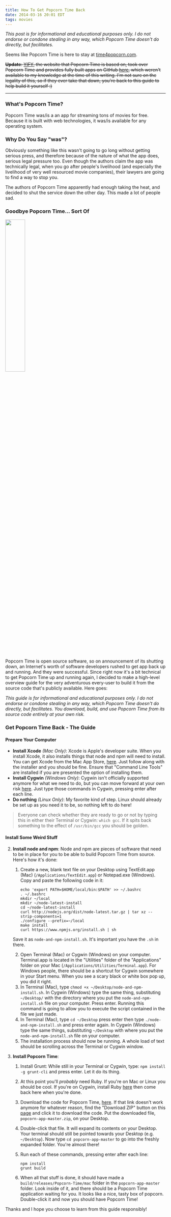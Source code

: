 ```yaml
---
title: How To Get Popcorn Time Back
date: 2014-03-16 20:01 EDT
tags: movies
---
```


*This post is for informational and educational purposes only. I do not endorse or condone stealing in any way, which Popcorn Time doesn't do directly, but facilitates.*

Seems like Popcorn Time is here to stay at [time4popcorn.com](http://www.time4popcorn.eu/).

<s>**Update**: [YIFY](http://yify-torrents.com.come.in/), the website that Popcorn Time is based on, took over Popcorn Time and provides fully built apps on GitHub [here](https://github.com/Yify/popcorn-app/releases/tag/v0.2.7-beta), which weren't available to my knowledge at the time of this writing. I'm not sure on the legality of this, so if they ever take that down, you're back to this guide to help build it yourself :)</s>

---

### What's Popcorn Time? ###

Popcorn Time was/is a an app for streaming tons of movies for free. Because it is built with web technologies, it was/is available for any operating system.

### Why Do You Say "was"? ###

Obviously something like this wasn't going to go long without getting serious press, and therefore because of the nature of what the app does, serious legal pressure too. Even though the authors claim the app was technically legal, when you go after people's livelihood (and especially the livelihood of very well resourced movie companies), their lawyers are going to find a way to stop you.

The authors of Popcorn Time apparently had enough taking the heat, and decided to shut the service down the other day. This made a lot of people sad.

### Goodbye Popcorn Time... Sort Of ###

<img src='bye_popcorn_time.png' width='35%' class='pull-right img-left' />

Popcorn Time is open source software, so on announcement of its shutting down, an Internet's worth of software developers rushed to get app back up and running. And they were successful. Since right now it's a bit technical to get Popcorn Time up and running again, I decided to make a high-level overview guide for the very adventurous every-user to build it from the source code that's publicly available. Here goes:

*This guide is for informational and educational purposes only. I do not endorse or condone stealing in any way, which Popcorn Time doesn't do directly, but facilitates. You download, build, and use Popcorn Time from its source code entirely at your own risk.*

### Get Popcorn Time Back - The Guide ###

#### Prepare Your Computer ####

- **Install Xcode** *(Mac Only)*: Xcode is Apple's developer suite. When you install Xcode, it also installs things that node and npm will need to install. You can get Xcode from the Mac App Store, [here](https://itunes.apple.com/us/app/xcode/id497799835?mt=12). Just follow along with the installer and you should be fine. Ensure that "Command Line Tools" are installed if you are presented the option of installing them.
- **Install Cygwin** *(Windows Only)*: Cygwin isn't officially supported anymore for what we need to do, but you can move forward at your own risk [here](https://github.com/joyent/node/wiki/Building-node.js-on-Cygwin-%28Windows%29). Just type those commands in Cygwin, pressing enter after each line.
- **Do nothing** *(Linux Only)*: My favorite kind of step. Linux should already be set up as you need it to be, so nothing left to do here!

> Everyone can check whether they are ready to go or not by typing this in either their Terminal or Cygwin: `which gcc`. If it spits back something to the effect of `/usr/bin/gcc` you should be golden.

#### Install Some Weird Stuff ####

2. **Install node and npm**: Node and npm are pieces of software that need to be in place for you to be able to build Popcorn Time from source. Here's how it's done:
    1. Create a new, blank text file on your Desktop using TextEdit.app (Mac) (`/Applications/TextEdit.app`) or Notepad.exe (Windows). Copy and paste the following code in it:
    
        ```
        echo 'export PATH=$HOME/local/bin:$PATH' >> ~/.bashrc
        . ~/.bashrc
        mkdir ~/local
        mkdir ~/node-latest-install
        cd ~/node-latest-install
        curl http://nodejs.org/dist/node-latest.tar.gz | tar xz --strip-components=1
        ./configure --prefix=~/local
        make install
        curl https://www.npmjs.org/install.sh | sh
        ```
    Save it as `node-and-npm-install.sh`. It's important you have the `.sh` in there.

    2. Open Terminal (Mac) or Cygwin (Windows) on your computer. Terminal.app is located in the "Utilities" folder of the "Applications" folder on your Mac (`/Applications/Utilities/Terminal.app`). For Windows people, there should be a shortcut for Cygwin somewhere in your Start menu. When you see a scary black or white box pop up, you did it right.
    3. In Terminal (Mac), type `chmod +x ~/Desktop/node-and-npm-install.sh`. In Cygwin (Windows) type the same thing, substituting `~/Desktop/` with the directory where you put the `node-and-npm-install.sh` file on your computer. Press enter. Running this command is going to allow you to execute the script contained in the file we just made.
    4. In Terminal (Mac), type `cd ~/Desktop` press enter then type `./node-and-npm-install.sh` and press enter again. In Cygwin (Windows) type the same things, substituting `~/Desktop` with where you put the `node-and-npm-install.sh` file on your computer.
    5. The installation process should now be running. A whole load of text should be scrolling across the Terminal or Cygwin window.

2. **Install Popcorn Time**:
    1. Install Grunt: While still in your Terminal or Cygwin, type: `npm install -g grunt-cli` and press enter. Let it do its thing.
    2. At this point you'll *probably* need Ruby. If you're on Mac or Linux you should be cool. If you're on Cygwin, install Ruby [here](http://rubyinstaller.org/) then come back here when you're done.
    3. Download the code for Popcorn Time, [here](https://github.com/Yify/popcorn-app/archive/master.zip). If that link doesn't work anymore for whatever reason, find the "Download ZIP" button on this [page](https://github.com/Yify/popcorn-app) and click it to download the code. Put the downloaded file, `popcorn-app-master.zip`, on your Desktop.
    4. Double-click that file. It will expand its contents on your Desktop. Your terminal should still be pointed towards your Desktop (e.g. `~/Desktop`). Now type `cd popcorn-app-master` to go into the freshly expanded folder. You're almost there!
    5. Run each of these commands, pressing enter after each line:
    
        ```shell
        npm install
        grunt build
        ```

    6. When all that stuff is done, it should have made a `build/releases/Popcorn-Time/mac` folder in the `popcorn-app-master` folder. Look inside of it, and there should be a Popcorn Time application waiting for you. It looks like a nice, tasty box of popcorn. Double-click it and now you should have Popcorn Time!

Thanks and I hope you choose to learn from this guide responsibly!
